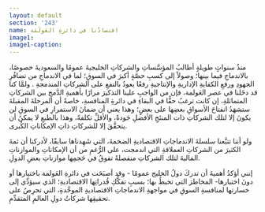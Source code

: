 ```yaml
---
layout: default
section: '243'
name: اقتصادُنا في دائرةِ العَولَمَة
image1: 
image1-caption: 
---
```


منذُ سنواتٍ طويلةٍ أطالبُ المؤسَّساتِ والشركاتِ الخليجيةَ عمومًا والسعوديةَ خصوصًا، بالاندماجِ فيما بينها؛ وصولاً إلى كسبِ حصَّةٍ أكبرَ في السوقِ؛ لما في الاندماجِ من تضافُرِ الجهودِ ورفعِ الكفايةِ الإداريةِ والإنتاجيةِ رفعًا يعودُ بالنفعِ على الشركاتِ المندمجةِ
. 
ولمَّا كنا قد دخَلنا في عصر العَولمة، فإن من الواجبِ علينا التذكيرَ مرارًا بأهميةِ الدَّمجِ بين الشركاتِ المتماثلةِ، إن كانت ترغبُ حقًّا في البقاءِ في دائرةِ المنافسةِ، خاصةً أن المرحلةَ المقبلةَ ستشهَدُ انفتاحَ الأسواقِ بعضِها على بعضٍ؛ وهذا يعني أن ضمانَ الاستمرارِ في السوقِ لن يكونَ إلا لتلك الشركاتِ ذات المنتَجِ الأفضلِ جَودةً، والأقلِّ تكلفةً، وهذا بالطبعِ لا يمكنُ أن يتحقَّقَ إلا للشركاتِ ذاتِ الإمكاناتِ الكُبرى.

ولو أننا تتبَّعنا سلسلةَ الاندماجاتِ الاقتصاديةِ الضخمةَ، التي شَهِدناها سابقًا، لأدركنا أن ثمةَ الكثيرَ من الشركاتِ العملاقةِ التي اندمجت، على الرُّغمِ من أن الإمكاناتِ والموازناتِ الماليةَ لتلك الشركاتِ منفصلةً تفوقُ في حَجمِها موازناتِ بعضِ الدولِ.

إنني أؤكدُ أهميةَ أن تدركَ دولُ الخليج عمومًا - وقد أصبَحَت في دائرةِ العَولمة باختيارها أو دونَ اختيارها- المخاطرَ التي تحيطُ بها؛ بسببِ تفكُّكِ قُدراتِها الاقتصاديةِ؛ الذي سيؤدِّي إلى خسارتها لمنافسةِ السوقِ في مواجهةِ الاندماجاتِ الاقتصاديةِ الموحَّدةِ، التي تحرِصُ على تحقيقِها شركاتُ دولِ العالمِ المتقدِّمِ.


